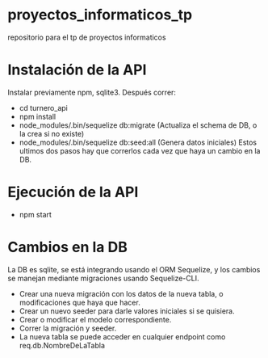 # proyectos_informaticos_tp
repositorio para el tp de proyectos informaticos

# Instalación de la API
Instalar previamente npm, sqlite3. Después correr:
- cd turnero_api
- npm install
- node_modules/.bin/sequelize db:migrate (Actualiza el schema de DB, o la crea si no existe)
- node_modules/.bin/sequelize db:seed:all (Genera datos iniciales)
Estos ultimos dos pasos hay que correrlos cada vez que haya un cambio en la DB.

# Ejecución de la API
- npm start

# Cambios en la DB
La DB es sqlite, se está integrando usando el ORM Sequelize, y los cambios se manejan mediante
migraciones usando Sequelize-CLI.
- Crear una nueva migración con los datos de la nueva tabla, o modificaciones que haya que hacer.
- Crear un nuevo seeder para darle valores iniciales si se quisiera.
- Crear o modificar el modelo correspondiente.
- Correr la migración y seeder.
- La nueva tabla se puede acceder en cualquier endpoint como req.db.NombreDeLaTabla

